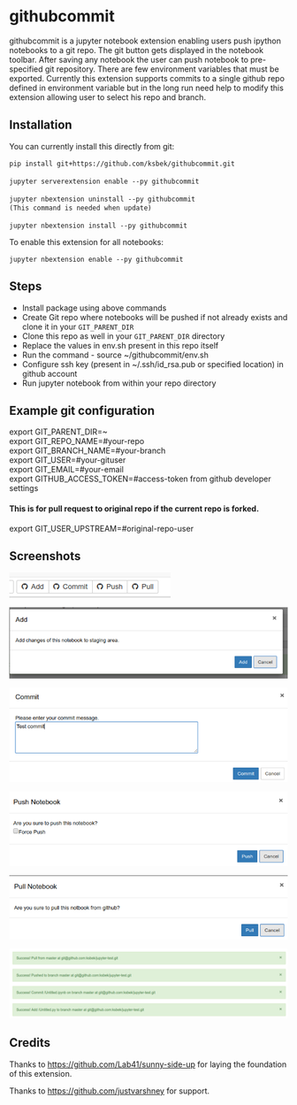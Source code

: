 # githubcommit

githubcommit is a jupyter notebook extension enabling users push ipython notebooks to a git repo.
The git button gets displayed in the notebook toolbar. After saving any notebook
the user can push notebook to pre-specified git repository. There are few
environment variables that must be exported. Currently this extension supports
commits to a single github repo defined in environment variable but in the long
run need help to modify this extension allowing user to select his repo and branch.

## Installation

You can currently install this directly from git:

```
pip install git+https://github.com/ksbek/githubcommit.git

jupyter serverextension enable --py githubcommit

jupyter nbextension uninstall --py githubcommit
(This command is needed when update)

jupyter nbextension install --py githubcommit
```

To enable this extension for all notebooks:

```
jupyter nbextension enable --py githubcommit
```

## Steps

* Install package using above commands
* Create Git repo where notebooks will be pushed if not already exists and clone it in your `GIT_PARENT_DIR`
* Clone this repo as well in your `GIT_PARENT_DIR` directory
* Replace the values in env.sh present in this repo itself
* Run the command - source ~/githubcommit/env.sh
* Configure ssh key (present in ~/.ssh/id_rsa.pub or specified location) in github account
* Run jupyter notebook from within your repo directory

## Example git configuration
export GIT_PARENT_DIR=~ <br />
export GIT_REPO_NAME=#your-repo <br />
export GIT_BRANCH_NAME=#your-branch <br />
export GIT_USER=#your-gituser <br />
export GIT_EMAIL=#your-email <br />
export GITHUB_ACCESS_TOKEN=#access-token from github developer settings <br />


#### This is for pull request to original repo if the current repo is forked.
export GIT_USER_UPSTREAM=#original-repo-user <br />

## Screenshots

![Extension](screens/extension.png?raw=true "Extension added to toolbar")

![Add Message](screens/add.png?raw=true "Add Message")

![Commit Message](screens/commit.png?raw=true "Commit Message")

![Push Message](screens/push.png?raw=true "Push Message")

![Pull Message](screens/pull.png?raw=true "Pull Message")

![Success Message](screens/success.png?raw=true "Success Message")

## Credits

Thanks to https://github.com/Lab41/sunny-side-up for laying the foundation of this extension.

Thanks to https://github.com/justvarshney for support.

